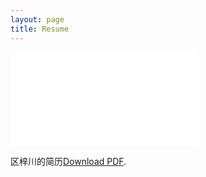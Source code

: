 ```yaml
---
layout: page
title: Resume
---
```

<!-- <embed src="../img/ZichuanOu-en+cn.pdf" width="100%" height="100%"> -->
<!-- [区梓川的简历](./img/ZichuanOu-en+cn.pdf)
![](./img/ZichuanOu.png) -->

<object data="../img/ZichuanOu-en+cn.pdf" type="application/pdf" width="100%" height="700px">
    <embed src="../img/ZichuanOu-en+cn.pdf">
        <p>区梓川的简历<a href="../img/ZichuanOu-en+cn.pdf">Download PDF</a>.</p>
    </embed>
</object>